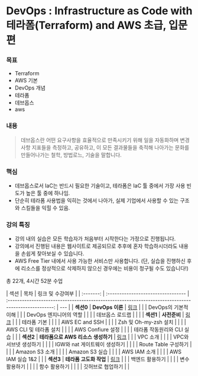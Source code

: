 # DevOps : Infrastructure as Code with 테라폼(Terraform) and AWS 초급, 입문편

### 목표

- Terraform
- AWS 기본
- DevOps 개념
- 테라폼
- 데브옵스
- aws

### 내용

> 데브옵스란 어떤 요구사항을 효율적으로 만족시키기 위해 일을 자동화하며 변경사항 지표들을 측정하고, 공유하고, 이 모든 결과물들을 축적해 나아가는 문화를 만들어나가는 철학, 방법로느, 기술을 말합니다.

### 핵심

- 데브옵스로서 IaC는 반드시 필요한 기술이고, 테라폼은 IaC 툴 중에서 가장 사용 빈도가 높은 툴 중에 하나임.
- 단순히 테라폼 사용법을 익히는 것에서 나아가, 실제 기업에서 사용할 수 있는 구조와 스킬들을 익힐 수 있음.

### 강의 특징

- 강의 내의 실습은 모든 학습자가 처음부터 시작한다는 가정으로 진행됩니다.
- 강의에서 진행된 내용은 웹사이트로 제공되므로 추후에 혼자 학습하시더라도 내용을 손쉽게 찾아보실 수 있습니다.
- AWS Free Tier 내에서 사용 가능한 서비스만 사용합니다. (단, 실습을 진행하신 후에 리소스를 정상적으로 삭제하지 않으신 경우에는 비용이 청구될 수도 있습니다!)

총 22개, 4시간 52분 수업

|   섹션    | 목차                               |                                          링크 및 수강여부                                           |
| :-------: | :--------------------------------- | :-------------------------------------------------------------------------------------------------: | --- |
| **섹션0** | **DevOps 이론**                    | [링크](https://github.com/jihyeonmun/SelfLearningaboutJavaSpring/tree/master/05_Terraform/Section0) |
|           | DevOps의 기본적 이해               |
|           | DevOps 엔지니어의 역할             |                                                                                                     |
|           | 데브옵스 로드랩                    |                                                                                                     |     |
| **섹션1** | **사전준비**                       | [링크](https://github.com/jihyeonmun/SelfLearningaboutJavaSpring/tree/master/05_Terraform/Section1) |
|           | 테라폼 기본                        |                                                                                                     |
|           | AWS EC and SSH                     |                                                                                                     |
|           | Zsh 및 Oh-my-zsh 설치              |                                                                                                     |
|           | AWS CLI 및 테라폼 설치             |                                                                                                     |
|           | AWS Confiure 설정                  |                                                                                                     |
|           | 테라폼 작동원리와 CLI 실습         |                                                                                                     |
| **섹션2** | **테라폼으로 AWS 리소스 생성하기** | [링크](https://github.com/jihyeonmun/SelfLearningaboutJavaSpring/tree/master/05_Terraform/Section2) |
|           | VPC 소개                           |                                                                                                     |
|           | VPC와 서브넷 생성하기              |                                                                                                     |
|           | IGW와 nat 게이트웨이 생성하기      |                                                                                                     |
|           | Route Table 구성하기               |                                                                                                     |
|           | Amazon S3 소개                     |                                                                                                     |
|           | Amazon S3 실습                     |                                                                                                     |
|           | AWS IAM 소개                       |                                                                                                     |
|           | AWS IAM 실습 1&2                   |                                                                                                     |
| **섹션3** | **테라폼 고도화 작업**             | [링크](https://github.com/jihyeonmun/SelfLearningaboutJavaSpring/tree/master/05_Terraform/Section3) |
|           | 백엔드 활용하기                    |                                                                                                     |
|           | 변수 활용하기                      |                                                                                                     |
|           | 함수 활용하기                      |                                                                                                     |
|           | 깃허브로 협업하기                  |                                                                                                     |
